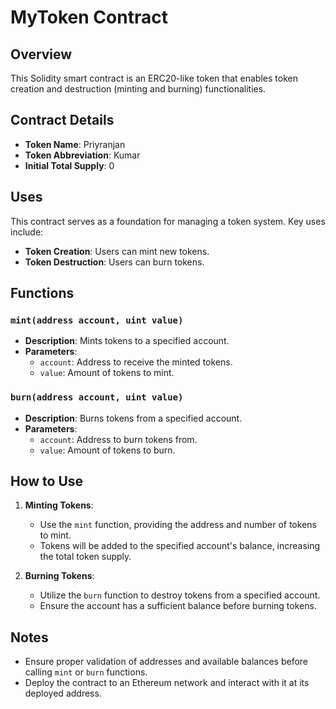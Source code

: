 
# MyToken Contract

## Overview

This Solidity smart contract is an ERC20-like token that enables token creation and destruction (minting and burning) functionalities.

## Contract Details

- **Token Name**: Priyranjan
- **Token Abbreviation**: Kumar
- **Initial Total Supply**: 0

## Uses

This contract serves as a foundation for managing a token system. Key uses include:

- **Token Creation**: Users can mint new tokens.
- **Token Destruction**: Users can burn tokens.

## Functions

### `mint(address account, uint value)`

- **Description**: Mints tokens to a specified account.
- **Parameters**:
  - `account`: Address to receive the minted tokens.
  - `value`: Amount of tokens to mint.

### `burn(address account, uint value)`

- **Description**: Burns tokens from a specified account.
- **Parameters**:
  - `account`: Address to burn tokens from.
  - `value`: Amount of tokens to burn.

## How to Use

1. **Minting Tokens**:
   - Use the `mint` function, providing the address and number of tokens to mint.
   - Tokens will be added to the specified account's balance, increasing the total token supply.

2. **Burning Tokens**:
   - Utilize the `burn` function to destroy tokens from a specified account.
   - Ensure the account has a sufficient balance before burning tokens.

## Notes

- Ensure proper validation of addresses and available balances before calling `mint` or `burn` functions.
- Deploy the contract to an Ethereum network and interact with it at its deployed address.
